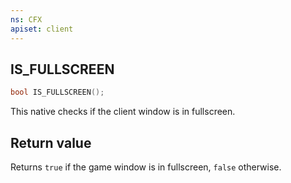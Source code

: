 ```yaml
---
ns: CFX
apiset: client
---
```

## IS_FULLSCREEN

```c
bool IS_FULLSCREEN();
```
This native checks if the client window is in fullscreen.

## Return value

Returns `true` if the game window is in fullscreen, `false` otherwise.
